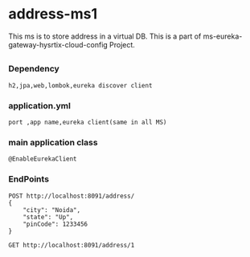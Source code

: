 # address-ms1
  This ms is to store address in a virtual DB. This is a part of ms-eureka-gateway-hysrtix-cloud-config Project.
##
### Dependency
    h2,jpa,web,lombok,eureka discover client

### application.yml
    port ,app name,eureka client(same in all MS)

### main application class
    @EnableEurekaClient

### EndPoints
    POST http://localhost:8091/address/
    {
        "city": "Noida",
        "state": "Up",
        "pinCode": 1233456
    }

    GET http://localhost:8091/address/1
